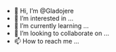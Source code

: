 - 👋 Hi, I’m @Gladojere
- 👀 I’m interested in ...
- 🌱 I’m currently learning ...
- 💞️ I’m looking to collaborate on ...
- 📫 How to reach me ...

<!---
Gladojere/Gladojere is a ✨ special ✨ repository because its `README.md` (this file) appears on your GitHub profile.
You can click the Preview link to take a look at your changes.
--->
